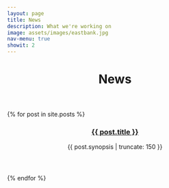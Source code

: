 ```yaml
---
layout: page
title: News
description: What we're working on
image: assets/images/eastbank.jpg
nav-menu: true
showit: 2
---
```



<!-- Main -->
<div id="main" class="alt">

<!-- One -->
<div class="inner">
		<header class="major">
			<h1>News</h1>
		</header>
</div>

<!-- Just a list of Posts
<section id="two">
	<div class="inner">
          {% for post in site.posts %}
	  {% if post.title != 404 %}
	  <header class="major">
	    <h2>{{ post.title }}</h2>
	  </header>
      <p>{{ post.synopsis }}</p>    
	  {% if post.date %}<p>{{ post.date }}</p>{% endif %}
	  <a href="{{ post.url }}">Read More</a>
      <hr />
      <br />
	  {% endif %}
      {% endfor %}   
</section>
	</div> 
-->

<section class="tiles">
  {% for post in site.posts %}
  <article>
    <span class="image">
      <img src="{{ post.image }}" alt="" />
    </span>
    <header class="major">
      <h3><a href="{{ post.url  | relative_url }}" class="link">{{ post.title }}</a></h3>
      <p>{{ post.synopsis | truncate: 150 }}</p>
    </header>
  </article>
  {% endfor %}
</section>
   
</div>
